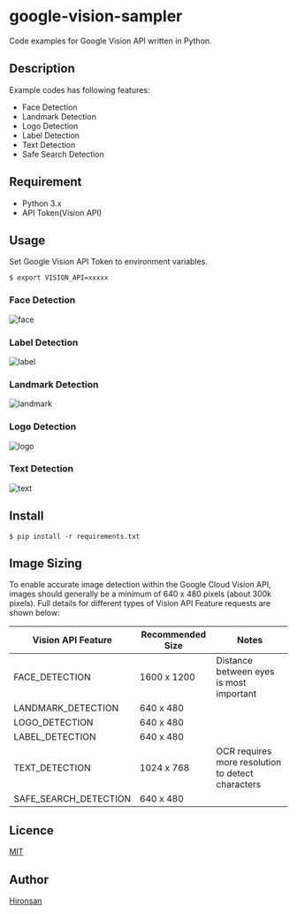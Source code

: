 # google-vision-sampler
Code examples for Google Vision API written in Python.

## Description
Example codes has following features:

* Face Detection
* Landmark Detection
* Logo Detection
* Label Detection
* Text Detection
* Safe Search Detection

## Requirement

* Python 3.x
* API Token(Vision API)

## Usage
Set Google Vision API Token to environment variables.

```
$ export VISION_API=xxxxx
```


### Face Detection
![face](https://github.com/Hironsan/google-vision-sampler/blob/master/images/face.jpg)

### Label Detection
![label](https://github.com/Hironsan/google-vision-sampler/blob/master/images/label.jpg)

### Landmark Detection
![landmark](https://github.com/Hironsan/google-vision-sampler/blob/master/images/landmark.jpg)

### Logo Detection
![logo](https://github.com/Hironsan/google-vision-sampler/blob/master/images/logo.jpg)

### Text Detection
![text](https://github.com/Hironsan/google-vision-sampler/blob/master/images/text.png)


## Install

```
$ pip install -r requirements.txt
```

## Image Sizing
To enable accurate image detection within the Google Cloud Vision API, images should generally be a minimum of 640 x 480 pixels (about 300k pixels). Full details for different types of Vision API Feature requests are shown below:

| Vision API Feature | Recommended Size | Notes |
|---|---|---|
| FACE_DETECTION | 1600 x 1200 | Distance between eyes is most important |
| LANDMARK_DETECTION | 640 x 480 |   |
| LOGO_DETECTION | 640 x 480 |   |
| LABEL_DETECTION | 640 x 480 |   |
| TEXT_DETECTION | 1024 x 768 | OCR requires more resolution to detect characters |
| SAFE_SEARCH_DETECTION | 640 x 480 |   |

## Licence

[MIT](https://github.com/Hironsan/google-vision-sampler/blob/master/LICENSE)

## Author

[Hironsan](https://github.com/Hironsan)